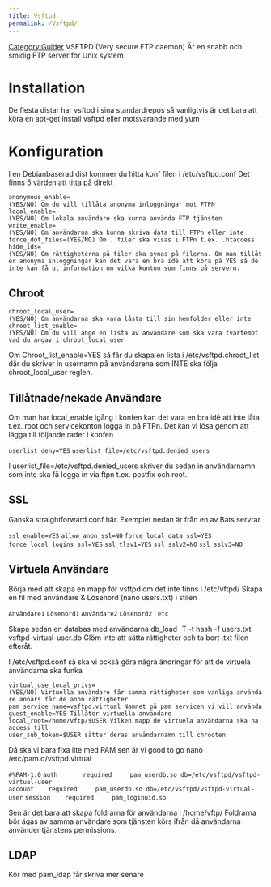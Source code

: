 ```yaml
---
title: Vsftpd
permalink: /Vsftpd/
---
```


[Category:Guider](/Category:Guider "wikilink") VSFTPD (Very secure FTP
daemon) Är en snabb och smidig FTP server för Unix system.

Installation
============

De flesta distar har vsftpd i sina standardrepos så vanligtvis är det
bara att köra en apt-get install vsftpd eller motsvarande med yum

Konfiguration
=============

I en Debianbaserad dist kommer du hitta konf filen i /etc/vsftpd.conf
Det finns 5 värden att titta på direkt

`anonymous_enable=(YES/NO) Om du vill tillåta anonyma inloggningar mot FTPN`
`local_enable=(YES/NO) Om lokala användare ska kunna använda FTP tjänsten`
`write_enable=(YES/NO) Om användarna ska kunna skriva data till FTPn eller inte`
`force_dot_files=(YES/NO) Om . filer ska visas i FTPn t.ex. .htaccess `
`hide_ids=(YES/NO) Om rättigheterna på filer ska synas på filerna. Om man tillåter anonyma inloggningar kan det vara en bra idé att köra på YES så de inte kan få ut information om vilka konton som finns på servern.`

Chroot
------

`chroot_local_user=(YES/NO) Om användarna ska vara låsta till sin hemfolder eller inte`
`chroot_list_enable=(YES/NO) Om du vill ange en lista av användare som ska vara tvärtemot vad du angav i chroot_local_user`

Om Chroot_list_enable=YES så får du skapa en lista i
/etc/vsftpd.chroot_list där du skriver in usernamn på användarena som
INTE ska följa chroot_local_user reglen.

Tillåtnade/nekade Användare
---------------------------

Om man har local_enable igång i konfen kan det vara en bra idé att inte
låta t.ex. root och servicekonton logga in på FTPn. Det kan vi lösa
genom att lägga till följande rader i konfen

`userlist_deny=YES`
`userlist_file=/etc/vsftpd.denied_users`

I userlist_file=/etc/vsftpd.denied_users skriver du sedan in
användarnamn som inte ska få logga in via ftpn t.ex. postfix och root.

SSL
---

Ganska straightforward conf här. Exemplet nedan är från en av Bats
servrar

`ssl_enable=YES`
`allow_anon_ssl=NO`
`force_local_data_ssl=YES`
`force_local_logins_ssl=YES`
`ssl_tlsv1=YES`
`ssl_sslv2=NO`
`ssl_sslv3=NO`

Virtuela Användare
------------------

Börja med att skapa en mapp för vsftpd om det inte finns i /etc/vftpd/
Skapa en fil med användare & Lösenord (nano users.txt) i stilen

`Användare1`
`Lösenord1`
`Användare2`
`Lösenord2 `
`etc`

Skapa sedan en databas med användarna db_load -T -t hash -f users.txt
vsftpd-virtual-user.db Glöm inte att sätta rättigheter och ta bort .txt
filen efteråt.

I /etc/vsftpd.conf så ska vi också göra några ändringar för att de
virtuela användarna ska funka

`virtual_use_local_privs=(YES/NO) Virtuella användare får samma rättigheter som vanliga användare annars får de anon rättigheter`
`pam_service_name=vsftpd.virtual Namnet på pam servicen vi vill använda`
`guest_enable=YES Tillåter virtuella användare`
`local_root=/home/vftp/$USER Vilken mapp de virtuela användarna ska ha access till`
`user_sub_token=$USER sätter deras användarnamn till chrooten`

Då ska vi bara fixa lite med PAM sen är vi good to go nano
/etc/pam.d/vsftpd.virtual

`#%PAM-1.0`
`auth       required     pam_userdb.so db=/etc/vsftpd/vsftpd-virtual-user`
`account    required     pam_userdb.so db=/etc/vsftpd/vsftpd-virtual-user`
`session    required     pam_loginuid.so`

Sen är det bara att skapa foldrarna för användarna i /home/vftp/
Foldrarna bör ägas av samma användare som tjänsten körs ifrån då
användarna använder tjänstens permissions.

LDAP
----

Kör med pam_ldap får skriva mer senare